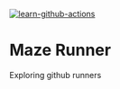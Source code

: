 [![learn-github-actions](https://github.com/signingtoday/maze-runner/actions/workflows/learn-github-actions.yml/badge.svg)](https://github.com/signingtoday/maze-runner/actions/workflows/learn-github-actions.yml)

# Maze Runner

Exploring github runners

